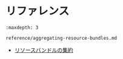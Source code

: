 # リファレンス

```{toctree}
:maxdepth: 3

reference/aggregating-resource-bundles.md
```

- [リソースバンドルの集約](./reference/aggregating-resource-bundles.md)
